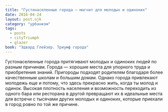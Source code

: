 ```yaml
---
title: "Густонаселенные города – магнит для молодых и одиноких"
date: 2016-04-24
layout: post.njk
category: "урбанизм"
tags:
  - posts
  - cityTriumph
  - glazer
book: "Эдвард Глейзер. Триумф города"
---
```


Густонаселенные города притягивают молодых и одиноких людей по разным причинам. Города — хорошие места для упорного труда и приобретения знаний. Пригороды подходят родителям благодаря более качественным школам и большим домам. Однако города привлекают молодежь еще и потому, что здесь прекрасно жить, когда ты молод и одинок. Высокая плотность населения и возможность переходить из одного бара или ресторана в другой превращают их в идеальные места для встречи с тысячами других молодых и одиноких, которые приехали в город ровно по той же причине.

